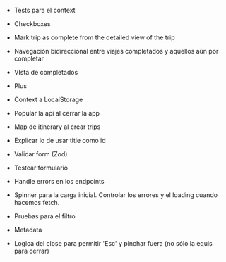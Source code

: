 - Tests para el context
- Checkboxes
- Mark trip as complete from the detailed view of the trip
- Navegación bidireccional entre viajes completados y aquellos aún por completar
- VIsta de completados
- Plus
- Context a LocalStorage
- Popular la api al cerrar la app

- Map de itinerary al crear trips
- Explicar lo de usar title como id
- Validar form (Zod)
- Testear formulario
- Handle errors en los endpoints
- Spinner para la carga inicial. Controlar los errores y el loading cuando hacemos fetch.
- Pruebas para el filtro
- Metadata
- Logica del close para permitir 'Esc' y pinchar fuera (no sólo la equis para cerrar)
